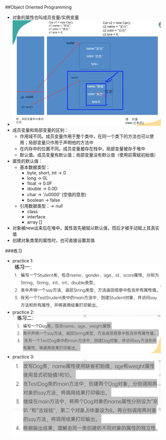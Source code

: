 ##Object Oriented Programming
- 对象的属性也叫成员变量/实例变量
- ![img_2.png](img_2.png)
- 成员变量和局部变量的区别：
  - 作用域不同。成员变量作用于整个类中，在同一个类下的方法也可以使用；局部变量只作用于声明他的方法中 
  - 在内存中的位置不同。成员变量被存在栈中，局部变量被存于堆中
  - 默认值。成员变量有默认值；局部变量没有默认值（使用前需赋初始值）
- 属性的默认值：
  - 基本数据类型：
    - byte, short, int -> 0
    - long -> 0L
    - float -> 0.0F
    - double -> 0.0D
    - char -> '/u0000' (空值的意思)
    - boolean -> false
  - 引用数据类型：-> null
    - class
    - interface
    - array []
- 对象被new出来后在堆中，属性首先被赋以默认值，而后才被手动赋上其真实值
- 创建对象类里的属性时，也可直接设置其值

###练习
- practice 1: ![img.png](img.png)
- practice 2: ![img_1.png](img_1.png)
- practice 3: ![img_3.png](img_3.png)